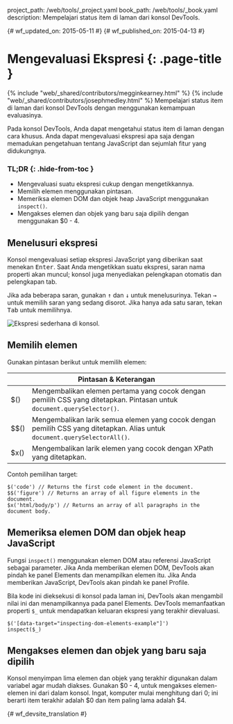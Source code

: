 project_path: /web/tools/_project.yaml
book_path: /web/tools/_book.yaml
description: Mempelajari status item di laman dari konsol DevTools.

{# wf_updated_on: 2015-05-11 #}
{# wf_published_on: 2015-04-13 #}

# Mengevaluasi Ekspresi {: .page-title }

{% include "web/_shared/contributors/megginkearney.html" %}
{% include "web/_shared/contributors/josephmedley.html" %}
Mempelajari status item di laman dari konsol DevTools dengan menggunakan kemampuan evaluasinya.

Pada konsol DevTools, Anda dapat mengetahui status item
di laman dengan cara khusus.
Anda dapat mengevaluasi ekspresi apa saja dengan memadukan
pengetahuan tentang JavaScript dan sejumlah fitur yang didukungnya.


### TL;DR {: .hide-from-toc }
- Mengevaluasi suatu ekspresi cukup dengan mengetikkannya.
- Memilih elemen menggunakan pintasan.
- Memeriksa elemen DOM dan objek heap JavaScript menggunakan <code>inspect()</code>.
- Mengakses elemen dan objek yang baru saja dipilih dengan menggunakan $0 - 4.


## Menelusuri ekspresi

Konsol mengevaluasi setiap ekspresi JavaScript yang diberikan
saat menekan <kbd class="kbd">Enter</kbd>.
Saat Anda mengetikkan suatu ekspresi,
saran nama properti akan muncul;
konsol juga menyediakan pelengkapan otomatis dan pelengkapan tab.

Jika ada beberapa saran,
gunakan <kbd class="kbd">↑</kbd> dan <kbd class="kbd">↓</kbd> untuk menelusurinya. Tekan <kbd class="kbd">→</kbd> untuk memilih saran yang sedang disorot.
Jika hanya ada satu saran,
tekan <kbd class="kbd">Tab</kbd> untuk memilihnya.

![Ekspresi sederhana di konsol.](images/evaluate-expressions.png)

## Memilih elemen

Gunakan pintasan berikut untuk memilih elemen:

<table class="responsive">
  <thead>
    <tr>
      <th colspan="2">Pintasan &amp; Keterangan</th>
    </tr>
  </thead>
  <tbody>
    <tr>
      <td data-th="Shortcut">$()</td>
      <td data-th="Description">Mengembalikan elemen pertama yang cocok dengan pemilih CSS yang ditetapkan. Pintasan untuk <code>document.querySelector()</code>.</td>
    </tr>
    <tr>
      <td data-th="Shortcut">$$()</td>
      <td data-th="Description">Mengembalikan larik semua elemen yang cocok dengan pemilih CSS yang ditetapkan. Alias untuk <code>document.querySelectorAll()</code>.</td>
    </tr>
    <tr>
      <td data-th="Shortcut">$x()</td>
      <td data-th="Description">Mengembalikan larik elemen yang cocok dengan XPath yang ditetapkan.</td>
    </tr>
  </tbody>
</table>

Contoh pemilihan target:

    $('code') // Returns the first code element in the document.
    $$('figure') // Returns an array of all figure elements in the document.
    $x('html/body/p') // Returns an array of all paragraphs in the document body.

## Memeriksa elemen DOM dan objek heap JavaScript

Fungsi `inspect()` menggunakan elemen DOM atau referensi JavaScript
sebagai parameter.
Jika Anda memberikan elemen DOM,
DevTools akan pindah ke panel Elements dan menampilkan elemen itu.
Jika Anda memberikan JavaScript,
DevTools akan pindah ke panel Profile.

Bila kode ini dieksekusi di konsol pada laman ini,
DevTools akan mengambil nilai ini dan menampilkannya pada panel Elements.
DevTools memanfaatkan properti `$_`
untuk mendapatkan keluaran ekspresi yang terakhir dievaluasi.

    $('[data-target="inspecting-dom-elements-example"]')
    inspect($_)

## Mengakses elemen dan objek yang baru saja dipilih

Konsol menyimpan lima elemen dan objek yang terakhir digunakan
dalam variabel agar mudah diakses.
Gunakan $0 - 4,
untuk mengakses elemen-elemen ini dari dalam konsol.
Ingat, komputer mulai menghitung dari 0;
ini berarti item terakhir adalah $0 dan item paling lama adalah $4.


{# wf_devsite_translation #}
